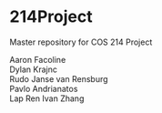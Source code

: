 # 214Project
Master repository for COS 214 Project

Aaron Facoline<Br>
Dylan Krajnc<Br>
Rudo Janse van Rensburg<Br>
Pavlo Andrianatos<Br>
Lap Ren Ivan Zhang<Br>